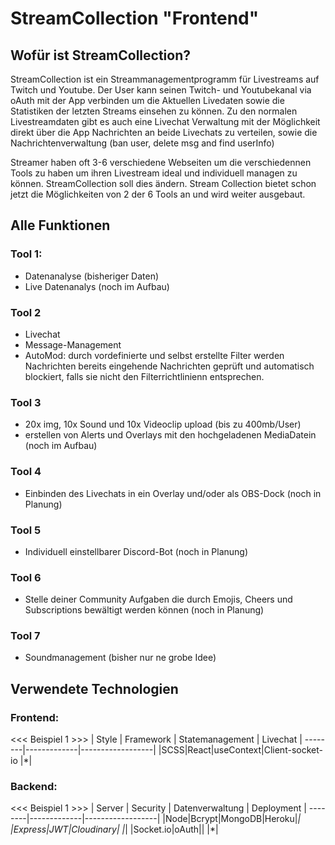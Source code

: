 # StreamCollection "Frontend"


## Wofür ist StreamCollection?

StreamCollection ist ein Streammanagementprogramm für Livestreams auf Twitch und Youtube.
Der User kann seinen Twitch- und Youtubekanal via oAuth mit der App verbinden um die Aktuellen Livedaten sowie die Statistiken der letzten Streams einsehen zu können.
Zu den normalen Livestreamdaten gibt es auch eine Livechat Verwaltung mit der Möglichkeit direkt über die App Nachrichten an beide Livechats zu verteilen, sowie die Nachrichtenverwaltung (ban user, delete msg and find userInfo)

Streamer haben oft 3-6 verschiedene Webseiten um die verschiedennen Tools zu haben um ihren Livestream ideal und individuell managen zu können. StreamCollection soll dies ändern. Stream Collection bietet schon jetzt die Möglichkeiten von 2 der 6 Tools an und wird weiter ausgebaut.


## Alle Funktionen

### Tool 1:
- Datenanalyse (bisheriger Daten)
- Live Datenanalys (noch im Aufbau)

### Tool 2
- Livechat
- Message-Management
- AutoMod: durch vordefinierte und selbst erstellte Filter werden Nachrichten bereits eingehende Nachrichten geprüft und automatisch blockiert, falls sie nicht den Filterrichtlinienn entsprechen.

### Tool 3
- 20x img, 10x Sound und 10x Videoclip upload (bis zu 400mb/User)
- erstellen von Alerts und Overlays mit den hochgeladenen MediaDatein (noch im Aufbau)

### Tool 4
- Einbinden des Livechats in ein Overlay und/oder als OBS-Dock (noch in Planung)

### Tool 5
- Individuell einstellbarer Discord-Bot (noch in Planung)

### Tool 6
- Stelle deiner Community Aufgaben die durch Emojis, Cheers und Subscriptions bewältigt werden können (noch in Planung)

### Tool 7
- Soundmanagement (bisher nur ne grobe Idee)


## Verwendete Technologien

### Frontend:
<<< Beispiel 1 >>>
| Style | Framework | Statemanagement | Livechat |
--------|-------------|------------------|
|SCSS|React|useContext|Client-socket-io |*|

### Backend:
<<< Beispiel 1 >>>
| Server | Security | Datenverwaltung | Deployment |
--------|-------------|------------------|
|Node|Bcrypt|MongoDB|Heroku|*|
|Express|JWT|Cloudinary| |*|
|Socket.io|oAuth|| |*|
